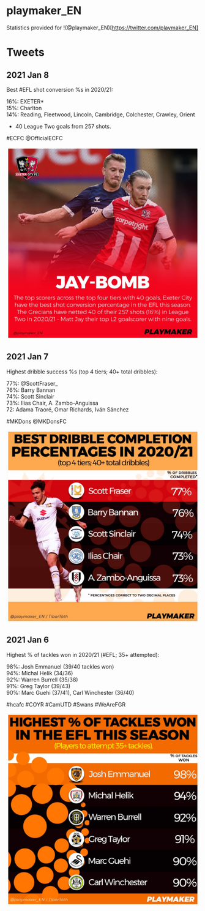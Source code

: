 # playmaker_EN
Statistics provided for !(@playmaker_EN)[https://twitter.com/playmaker_EN]


# Tweets

## 2021 Jan 8
Best #EFL shot conversion %s in 2020/21:

16%: EXETER*  
15%: Charlton  
14%: Reading, Fleetwood, Lincoln, Cambridge, Colchester, Crawley, Orient  

* 40 League Two goals from 257 shots.  

#ECFC @OfficialECFC 

![](003.jpg)


## 2021 Jan 7
Highest dribble success %s (top 4 tiers; 40+ total dribbles):  

77%: @ScottFraser_  
76%: Barry Bannan  
74%: Scott Sinclair  
73%: Ilias Chair, A. Zambo-Anguissa  
72: Adama Traoré, Omar Richards, Iván Sánchez   

#MKDons @MKDonsFC  

![](002.jpg)


## 2021 Jan 6

Highest % of tackles won in 2020/21 (#EFL; 35+ attempted):  

98%: Josh Emmanuel (39/40 tackles won)  
94%: Michal Helik (34/36)  
92%: Warren Burrell (35/38)  
91%: Greg Taylor (39/43)  
90%: Marc Guehi (37/41), Carl Winchester (36/40)  

#hcafc #COYR #CamUTD #Swans #WeAreFGR  

![](001.jpg)
